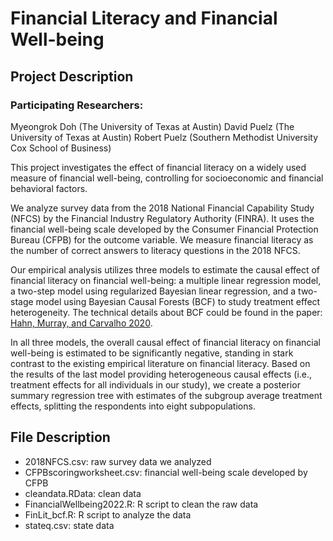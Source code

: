 # Financial Literacy and Financial Well-being

## Project Description
### Participating Researchers: 
Myeongrok Doh (The University of Texas at Austin)
David Puelz (The University of Texas at Austin)
Robert Puelz (Southern Methodist University Cox School of Business)

This project investigates the effect of financial literacy on a widely used measure of financial well-being, controlling for socioeconomic and financial behavioral factors. 

We analyze survey data from the 2018 National Financial Capability Study (NFCS) by the Financial Industry Regulatory Authority (FINRA). It uses the financial well-being scale developed by the Consumer Financial Protection Bureau (CFPB) for the outcome variable. We measure financial literacy as the number of correct answers to literacy questions in the 2018 NFCS.  

Our empirical analysis utilizes three models to estimate the causal effect of financial literacy on financial well-being: a multiple linear regression model, a two-step model using regularized Bayesian linear regression, and a two-stage model using Bayesian Causal Forests (BCF) to study treatment effect heterogeneity. The technical details about BCF could be found in the paper: [Hahn, Murray, and Carvalho 2020](https://projecteuclid.org/journals/bayesian-analysis/volume-15/issue-3/Bayesian-Regression-Tree-Models-for-Causal-Inference--Regularization-Confounding/10.1214/19-BA1195.full).

In all three models, the overall causal effect of financial literacy on financial well-being is estimated to be significantly negative, standing in stark contrast to the existing empirical literature on financial literacy. Based on the results of the last model providing heterogeneous causal effects (i.e., treatment effects for all individuals in our study), we create a posterior summary regression tree with estimates of the subgroup average treatment effects, splitting the respondents into eight subpopulations.

## File Description
- 2018NFCS.csv: raw survey data we analyzed
- CFPBscoringworksheet.csv: financial well-being scale developed by CFPB
- cleandata.RData: clean data
- FinancialWellbeing2022.R: R script to clean the raw data
- FinLit_bcf.R: R script to analyze the data
- stateq.csv: state data 
